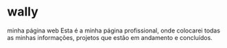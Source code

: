 # wally
minha página web
Esta é a minha página profissional, onde colocarei todas as minhas informações, projetos que estão em andamento e concluídos. 

